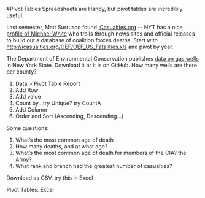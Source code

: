 #Pivot Tables
Spreadsheets are Handy, but pivot tables are incredibly useful. 

Last semester, Matt Surrusco found [iCasualties.org](http://icasualties.org/OEF/Index.aspx) -- NYT has a nice [profile of Michael White](http://www.nytimes.com/2010/11/22/business/media/22link.html) who trolls through news sites and official releases to build out a database of coalition forces deaths. Start with <http://icasualties.org/OEF/OEF_US_Fatalities.xls> and pivot by year. 

The Department of Environmental Conservation publishes [data on gas wells](http://www.dec.ny.gov/energy/1603.html) in New York State. Download it or it is on GitHub. How many wells are there per county? 

1. Data > Pivot Table Report
2. Add Row
3. Add value
4. Count by...try Unique? try CountA
5. Add Column
6. Order and Sort (Ascending, Descending…)

Some questions:
1. What’s the most common age of death
2. How many deaths, and at what age?
3. What’s the most common age of death for members of the CIA? the Army?
4. What rank and branch had the greatest number of casualties?

Download as CSV, try this in Excel

Pivot Tables: Excel

